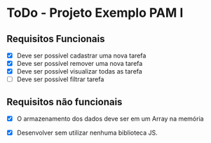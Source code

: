# ToDo - Projeto Exemplo PAM I

## Requisitos Funcionais

- [x] Deve ser possível cadastrar uma nova tarefa
- [x] Deve ser possível remover uma nova tarefa
- [x] Deve ser possível visualizar todas as tarefa
- [ ] Deve ser possível filtrar tarefa

## Requisitos não funcionais

- [x] O armazenamento dos dados deve ser em um Array na memória
- [x] Desenvolver sem utilizar nenhuma biblioteca JS.

